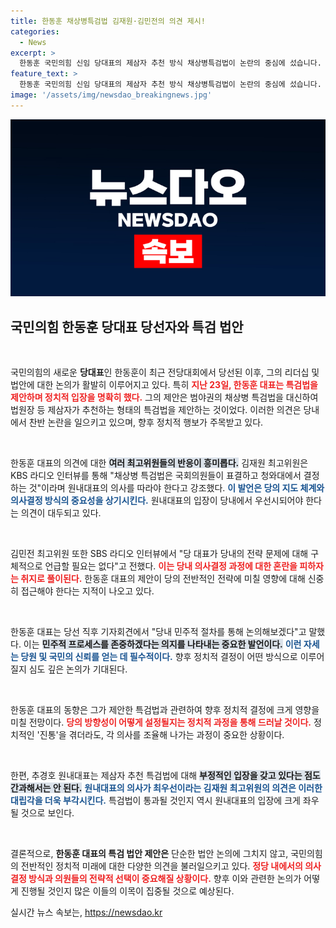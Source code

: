 ```yaml
---
title: 한동훈 채상병특검법 김재원·김민전의 의견 제시!
categories:
  - News
excerpt: >
  한동훈 국민의힘 신임 당대표의 제삼자 추천 방식 채상병특검법이 논란의 중심에 섰습니다. 원내대표가 우선권을 주장하며 당내 의견 충돌이 불거지고 있는데, 과연 한 대표는 이를 어떻게 풀어나갈까요? 클릭해 더 깊은 이야기를 확인하세요!
feature_text: >
  한동훈 국민의힘 신임 당대표의 제삼자 추천 방식 채상병특검법이 논란의 중심에 섰습니다. 원내대표가 우선권을 주장하며 당내 의견 충돌이 불거지고 있는데, 과연 한 대표는 이를 어떻게 풀어나갈까요? 클릭해 더 깊은 이야기를 확인하세요!
image: '/assets/img/newsdao_breakingnews.jpg'
---
```


<p><img src="/assets/img/newsdao_breakingnews.jpg" alt="ranknews 속보" /></p>

<h2 data-ke-size="size26">국민의힘 한동훈 당대표 당선자와 특검 법안</h2>

<p data-ke-size="size16">&nbsp;</p>

<p>국민의힘의 새로운 <b>당대표</b>인 한동훈이 최근 전당대회에서 당선된 이후, 그의 리더십 및 법안에 대한 논의가 활발히 이루어지고 있다. 특히 <b><span style="color: #ee2323;">지난 23일, 한동훈 대표는 특검법을 제안하며 정치적 입장을 명확히 했다.</span></b> 그의 제안은 범야권의 채상병 특검법을 대신하여 법원장 등 제삼자가 추천하는 형태의 특검법을 제안하는 것이었다. 이러한 의견은 당내에서 찬반 논란을 일으키고 있으며, 향후 정치적 행보가 주목받고 있다.  </p>

<p data-ke-size="size16">&nbsp;</p>

<p>한동훈 대표의 의견에 대한 <b><span style="background-color: #21538527;">여러 최고위원들의 반응이 흥미롭다.</span></b> 김재원 최고위원은 KBS 라디오 인터뷰를 통해 "채상병 특검법은 국회의원들이 표결하고 청와대에서 결정하는 것"이라며 원내대표의 의사를 따라야 한다고 강조했다. <b><span style="color: #1a5490;">이 발언은 당의 지도 체계와 의사결정 방식의 중요성을 상기시킨다.</span></b> 원내대표의 입장이 당내에서 우선시되어야 한다는 의견이 대두되고 있다.</p>

<p data-ke-size="size16">&nbsp;</p>

<p>김민전 최고위원 또한 SBS 라디오 인터뷰에서 "당 대표가 당내의 전략 문제에 대해 구체적으로 언급할 필요는 없다"고 전했다. <b><span style="color: #ee2323;">이는 당내 의사결정 과정에 대한 혼란을 피하자는 취지로 풀이된다.</span></b> 한동훈 대표의 제안이 당의 전반적인 전략에 미칠 영향에 대해 신중히 접근해야 한다는 지적이 나오고 있다.</p>

<p data-ke-size="size16">&nbsp;</p>

<p>한동훈 대표는 당선 직후 기자회견에서 "당내 민주적 절차를 통해 논의해보겠다"고 말했다. 이는 <b><span style="background-color: #21538527;">민주적 프로세스를 존중하겠다는 의지를 나타내는 중요한 발언이다.</span></b> <b><span style="color: #1a5490;">이런 자세는 당원 및 국민의 신뢰를 얻는 데 필수적이다.</span></b> 향후 정치적 결정이 어떤 방식으로 이루어질지 심도 깊은 논의가 기대된다.</p>

<p data-ke-size="size16">&nbsp;</p>

<p>한동훈 대표의 동향은 그가 제안한 특검법과 관련하여 향후 정치적 결정에 크게 영향을 미칠 전망이다. <b><span style="color: #ee2323;">당의 방향성이 어떻게 설정될지는 정치적 과정을 통해 드러날 것이다.</span></b> 정치적인 '진통'을 겪더라도, 각 의사를 조율해 나가는 과정이 중요한 상황이다.</p>

<p data-ke-size="size16">&nbsp;</p>

<p>한편, 추경호 원내대표는 제삼자 추천 특검법에 대해 <b><span style="background-color: #21538527;">부정적인 입장을 갖고 있다는 점도 간과해서는 안 된다.</span></b> <b><span style="color: #1a5490;">원내대표의 의사가 최우선이라는 김재원 최고위원의 의견은 이러한 대립각을 더욱 부각시킨다.</span></b> 특검법이 통과될 것인지 역시 원내대표의 입장에 크게 좌우될 것으로 보인다.  </p>

<p data-ke-size="size16">&nbsp;</p>

<p>결론적으로, <b>한동훈 대표의 특검 법안 제안은</b> 단순한 법안 논의에 그치지 않고, 국민의힘의 전반적인 정치적 미래에 대한 다양한 의견을 불러일으키고 있다. <b><span style="color: #ee2323;">정당 내에서의 의사결정 방식과 의원들의 전략적 선택이 중요해질 상황이다.</span></b> 향후 이와 관련한 논의가 어떻게 진행될 것인지 많은 이들의 이목이 집중될 것으로 예상된다.</p>
실시간 뉴스 속보는, <a href="https://newsdao.kr" rel="dofollow">https://newsdao.kr</a>


